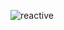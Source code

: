 ![reactive](https://github.com/slmens/PatikaOdevler/assets/99343829/28aa57a8-2fbc-4ff1-9aff-c0c2d4543b9a)

